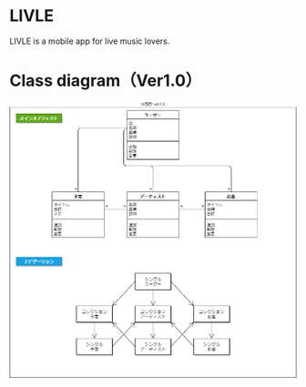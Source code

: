 # LIVLE
LIVLE is a mobile app for live music lovers.

# Class diagram（Ver1.0）

![Class diagram（Ver1.0）](uml/class_diagram.dio.png)
